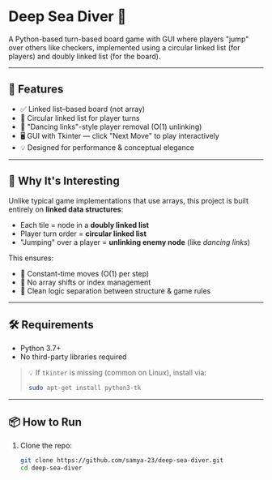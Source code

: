 # Deep Sea Diver 🐙

A Python-based turn-based board game with GUI where players "jump" over others like checkers, implemented using a circular linked list (for players) and doubly linked list (for the board).

---

## 🚀 Features

- ✅ Linked list–based board (not array)
- 🔄 Circular linked list for player turns
- 🧩 "Dancing links"-style player removal (O(1) unlinking)
- 🖥️ GUI with Tkinter — click "Next Move" to play interactively
- 💡 Designed for performance & conceptual elegance

---

## 🧠 Why It's Interesting

Unlike typical game implementations that use arrays, this project is built entirely on **linked data structures**:

- Each tile = node in a **doubly linked list**
- Player turn order = **circular linked list**
- "Jumping" over a player = **unlinking enemy node** (like *dancing links*)

This ensures:
- 🔁 Constant-time moves (O(1) per step)
- 🧠 No array shifts or index management
- 🧼 Clean logic separation between structure & game rules

---

## 🛠️ Requirements

- Python 3.7+
- No third-party libraries required

> 💡 If `tkinter` is missing (common on Linux), install via:
> ```bash
> sudo apt-get install python3-tk
> ```

---

## 📦 How to Run

1. Clone the repo:
   ```bash
   git clone https://github.com/samya-23/deep-sea-diver.git
   cd deep-sea-diver

